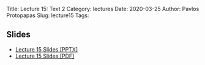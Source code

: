 Title: Lecture 15: Text 2
Category: lectures
Date: 2020-03-25
Author: Pavlos Protopapas
Slug: lecture15
Tags:


## Slides

- [Lecture 15 Slides [PPTX]](presentation/cs109b_lecture_rnns2.pptx)
- [Lecture 15 Slides [PDF]](presentation/cs109b_lecture_rnns2.pdf)
